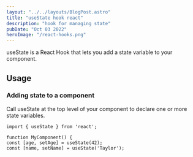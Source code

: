 ```yaml
---
layout: "../../layouts/BlogPost.astro"
title: "useState hook react"
description: "hook for managing state"
pubDate: "Oct 03 2022"
heroImage: "/react-hooks.png"
---
```


useState is a React Hook that lets you add a state variable to your component.

## Usage

### Adding state to a component

Call useState at the top level of your component to declare one or more state variables.

```
import { useState } from 'react';

function MyComponent() {
const [age, setAge] = useState(42);
const [name, setName] = useState('Taylor');
```
